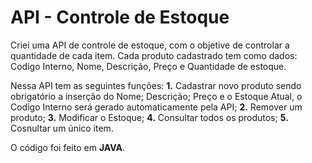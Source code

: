 # API - Controle de Estoque

Criei uma API de controle de estoque, com o objetive de controlar a quantidade de cada item.
Cada produto cadastrado tem como dados: Codigo Interno, Nome, Descrição, Preço e Quantidade de estoque.

Nessa API tem as seguintes funções:
__1.__ Cadastrar novo produto sendo obrigatório a inserção do Nome; Descrição; Preço e o Estoque Atual, o Codigo Interno será gerado automaticamente pela API;
__2.__ Remover um produto;
__3.__ Modificar o Estoque;
__4.__ Consultar todos os produtos;
__5.__ Cosnultar um único item.

O código foi feito em **JAVA**.
